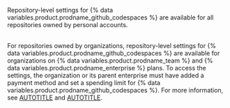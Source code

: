 Repository-level settings for {% data variables.product.prodname_github_codespaces %} are available for all repositories owned by personal accounts. <br><br>

For repositories owned by organizations, repository-level settings for {% data variables.product.prodname_github_codespaces %} are available for organizations on {% data variables.product.prodname_team %} and {% data variables.product.prodname_enterprise %} plans. To access the settings, the organization or its parent enterprise must have added a payment method and set a spending limit for {% data variables.product.prodname_github_codespaces %}. For more information, see [AUTOTITLE](/codespaces/managing-codespaces-for-your-organization/choosing-who-owns-and-pays-for-codespaces-in-your-organization) and [AUTOTITLE](/get-started/learning-about-github/githubs-plans).
